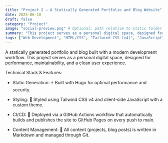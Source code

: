 ```yaml
---
title: "Project 2 – A Statically Generated Portfolio and Blog Website"
date: 2025-06-18
draft: false
category: "Project"
image: "social-preview.png" # Optional: path relative to static folder e.g. static/images/project-placeholder.jpg
summary: "This project serves as a personal digital space, designed for performance, maintainability, and a clean user experience."
tags: ["Web Development", "HTML/CSS", "Tailwind CSS (v4)", "JavaScript", "CI/CD", "Hugo" , "GitHub Pages", "In Progress"]
--- 
```


A statically generated portfolio and blog built with a modern development workflow. This project serves as a personal digital space, designed for performance, maintainability, and a clean user experience.

Technical Stack & Features:

- Static Generation: ⚡️ Built with Hugo for optimal performance and security.

- Styling: 🎨 Styled using Tailwind CSS v4 and client-side JavaScript with a custom theme.

- CI/CD: 🚀 Deployed via a GitHub Actions workflow that automatically builds and publishes the site to GitHub Pages on every push to main.

- Content Management: 📝 All content (projects, blog posts) is written in Markdown and managed through Git.